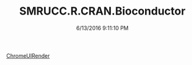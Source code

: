 ﻿---
title: SMRUCC.R.CRAN.Bioconductor
date: 6/13/2016 9:11:10 PM
---

[ChromeUIRender](T-SMRUCC.R.CRAN.Bioconductor.ChromeUIRender.html)

